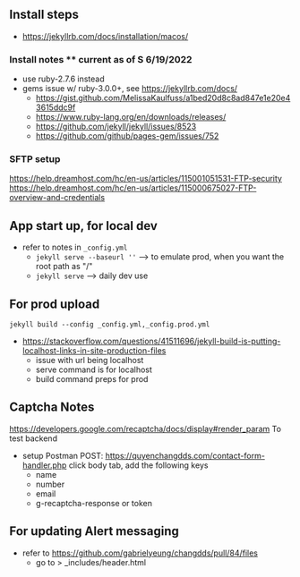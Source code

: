 
## Install steps
- https://jekyllrb.com/docs/installation/macos/

### Install notes ** current as of S 6/19/2022
- use ruby-2.7.6 instead
- gems issue w/ ruby-3.0.0+, see https://jekyllrb.com/docs/
  - https://gist.github.com/MelissaKaulfuss/a1bed20d8c8ad847e1e20e43615ddc9f
  - https://www.ruby-lang.org/en/downloads/releases/
  - https://github.com/jekyll/jekyll/issues/8523
  - https://github.com/github/pages-gem/issues/752

### SFTP setup
https://help.dreamhost.com/hc/en-us/articles/115001051531-FTP-security
https://help.dreamhost.com/hc/en-us/articles/115000675027-FTP-overview-and-credentials



## App start up, for local dev
- refer to notes in `_config.yml`
  - `jekyll serve --baseurl ''` --> to emulate prod, when you want the root path as "/"
  - `jekyll serve` --> daily dev use



## For prod upload
`jekyll build --config _config.yml,_config.prod.yml`
- https://stackoverflow.com/questions/41511696/jekyll-build-is-putting-localhost-links-in-site-production-files
  - issue with url being localhost
  - serve command is for localhost
  - build command preps for prod



## Captcha Notes
https://developers.google.com/recaptcha/docs/display#render_param
To test backend
- setup Postman
  POST: https://quyenchangdds.com/contact-form-handler.php
  click body tab, add the following keys
  - name
  - number
  - email
  - g-recaptcha-response or token


## For updating Alert messaging
- refer to https://github.com/gabrielyeung/changdds/pull/84/files
  - go to > _includes/header.html
